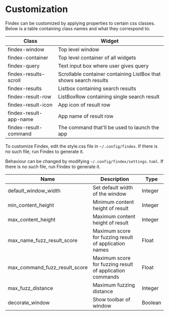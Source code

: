 # Customization

Findex can be customized by applying properties to certain css classes. Below is a table containing class names and what they correspond to:

| Class                  | Widget                                                            |
|------------------------|-------------------------------------------------------------------|
| findex-window          | Top level window                                                  |
| findex-container       | Top level container of all widgets                                |
| findex-query           | Text input box where user gives query                             |
| findex-results-scroll  | Scrollable container containing ListBox that shows search results |
| findex-results         | Listbox containing search results                                 |
| findex-result-row      | ListBoxRow containing single search result                        |
| findex-result-icon     | App icon of result row                                            |
| findex-result-app-name | App name of result row                                            |
| findex-result-command  | The command that'll be used to launch the app                     |

To customize Findex, edit the style.css file in `~/.config/findex`. If there is no such file, run Findex to generate it.

Behaviour can be changed by modifying `~/.config/findex/settings.toml`. If there is no such file, run Findex to generate it.

| Name                          | Description                                              | Type    |
|-------------------------------|----------------------------------------------------------|---------|
| default_window_width          | Set default width of the window                          | Integer |
| min_content_height            | Minimum content height of result                         | Integer |
| max_content_height            | Maximum content height of result                         | Integer |
| max_name_fuzz_result_score    | Maximum score for fuzzing result of application names    | Float   |
| max_command_fuzz_result_score | Maximum score for fuzzing result of application commands | Float   |
| max_fuzz_distance             | Maximum fuzzing distance                                 | Integer |
| decorate_window               | Show toolbar of window                                   | Boolean |
